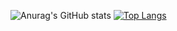 ![Anurag's GitHub stats](https://github-readme-stats.vercel.app/api?username=anuraghazra&theme=vision-friendly-dark&show_icons=true)
[![Top Langs](https://github-readme-stats.vercel.app/api/top-langs/?username=anuraghazra&layout=compact)](https://github.com/anuraghazra/github-readme-stats)

